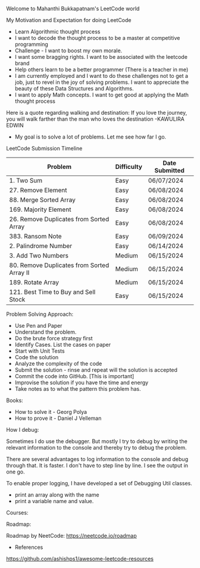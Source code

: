 Welcome to Mahanthi Bukkapatnam's LeetCode world

My Motivation and Expectation for doing LeetCode

* Learn Algorithmic thought process
* I want to decode the thought process to be a master at competitive programming
* Challenge - I want to boost my own morale.
* I want some bragging rights. I want to be associated with the leetcode brand
* Help others learn to be a better programmer (There is a teacher in me)
* I am currently employed and I want to do these challenges not to get a job, just to revel in the joy of solving problems. I want to appreciate the beauty of these Data Structures and Algorithms.
* I want to apply Math concepts. I want to get good at applying the Math thought process

Here is a quote regarding walking and destination:
If you love the journey, you will walk farther than the man who loves the destination -KAWULIRA EDWIN

* My goal is to solve a lot of problems. Let me see how far I go.  



LeetCode Submission Timeline

| Problem                                 | Difficulty | Date Submitted  |
|-----------------------------------------|------------|-----------------|
| 1. Two Sum                              | Easy       | 06/07/2024      |
| 27. Remove Element                      | Easy       | 06/08/2024      |
| 88. Merge Sorted Array                  | Easy       | 06/08/2024      |
| 169. Majority Element                   | Easy       | 06/08/2024      |
| 26. Remove Duplicates from Sorted Array | Easy       | 06/08/2024      |
| 383. Ransom Note                        | Easy       | 06/09/2024      |
| 2. Palindrome Number                    | Easy       | 06/14/2024      |
| 3. Add Two Numbers                      | Medium     | 06/15/2024      |
| 80. Remove Duplicates from Sorted Array II | Medium  | 06/15/2024      |
| 189. Rotate Array | Medium | 06/15/2024 |
| 121. Best Time to Buy and Sell Stock | Easy | 06/15/2024 |


Problem Solving Approach:

* Use Pen and Paper
* Understand the problem. 
* Do the brute force strategy first
* Identify Cases. List the cases on paper
* Start with Unit Tests
* Code the solution
* Analyze the complexity of the code
* Submit the solution - rinse and repeat will the solution is accepted
* Commit the code into GitHub. [This is important]
* Improvise the solution if you have the time and energy
* Take notes as to what the pattern this problem has. 


Books:
* How to solve it - Georg Polya
* How to prove it - Daniel J Velleman


How I debug:

Sometimes I do use the debugger. But mostly I try to debug by writing the relevant information to the console and thereby try to debug the problem.

There are several advantages to log information to the console and debug through that.
It is faster. I don't have to step line by line. I see the output in one go.

To enable proper logging, I have developed a set of Debugging Util classes.  

 * print an array along with the name
 * print a variable name and value.


Courses:


Roadmap:

Roadmap by NeetCode:  https://neetcode.io/roadmap


* References

https://github.com/ashishps1/awesome-leetcode-resources


